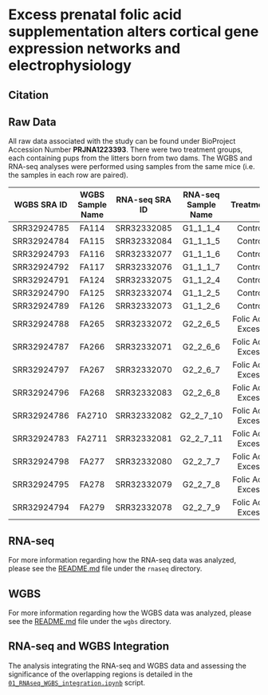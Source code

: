 # Excess prenatal folic acid supplementation alters cortical gene expression networks and electrophysiology

## Citation

## Raw Data

All raw data associated with the study can be found under BioProject Accession Number **PRJNA1223393**. There were two treatment groups, each containing pups from the litters born from two dams. The WGBS and RNA-seq analyses were performed using samples from the same mice (i.e. the samples in each row are paired).

| WGBS SRA ID | WGBS Sample Name | RNA-seq SRA ID | RNA-seq Sample Name |        Treatment        | Dam | Pup |   Sex   |
|:-----------:|:----------------:|:---------------:|:--------------------:|:-----------------------:|:---:|:---:|:-------:|
| SRR32924785 |       FA114     |   SRR32332085   |        G1_1_1_4      |         Control         |  1  |  4  | Female  |
| SRR32924784 |       FA115     |   SRR32332084   |        G1_1_1_5      |         Control         |  1  |  5  | Female  |
| SRR32924793 |       FA116     |   SRR32332077   |        G1_1_1_6      |         Control         |  1  |  6  | Male    |
| SRR32924792 |       FA117     |   SRR32332076   |        G1_1_1_7      |         Control         |  1  |  7  | Male    |
| SRR32924791 |       FA124     |   SRR32332075   |        G1_1_2_4      |         Control         |  2  |  4  | Male    |
| SRR32924790 |       FA125     |   SRR32332074   |        G1_1_2_5      |         Control         |  2  |  5  | Female  |
| SRR32924789 |       FA126     |   SRR32332073   |        G1_1_2_6      |         Control         |  2  |  6  | Female  |
| SRR32924788 |       FA265     |   SRR32332072   |        G2_2_6_5      |    Folic Acid Excess    |  6  |  5  | Female  |
| SRR32924787 |       FA266     |   SRR32332071   |        G2_2_6_6      |    Folic Acid Excess    |  6  |  6  | Female  |
| SRR32924797 |       FA267     |   SRR32332070   |        G2_2_6_7      |    Folic Acid Excess    |  6  |  7  | Male    |
| SRR32924796 |       FA268     |   SRR32332083   |        G2_2_6_8      |    Folic Acid Excess    |  6  |  8  | Male    |
| SRR32924786 |      FA2710     |   SRR32332082   |        G2_2_7_10     |    Folic Acid Excess    |  7  | 10  | Male    |
| SRR32924783 |      FA2711     |   SRR32332081   |        G2_2_7_11     |    Folic Acid Excess    |  7  | 11  | Female  |
| SRR32924798 |       FA277     |   SRR32332080   |        G2_2_7_7      |    Folic Acid Excess    |  7  |  7  | Female  |
| SRR32924795 |       FA278     |   SRR32332079   |        G2_2_7_8      |    Folic Acid Excess    |  7  |  8  | Female  |
| SRR32924794 |       FA279     |   SRR32332078   |        G2_2_7_9      |    Folic Acid Excess    |  7  |  9  | Female  |


## RNA-seq

For more information regarding how the RNA-seq data was analyzed, please see the [README.md](https://github.com/vhaghani26/Mouse_FAE_RNAseq_WGBS/tree/main/rnaseq/README.md) file under the `rnaseq` directory.

## WGBS

For more information regarding how the WGBS data was analyzed, please see the [README.md](https://github.com/vhaghani26/Mouse_FAE_RNAseq_WGBS/tree/main/wgbs/README.md) file under the `wgbs` directory.

## RNA-seq and WGBS Integration

The analysis integrating the RNA-seq and WGBS data and assessing the significance of the overlapping regions is detailed in the [`01_RNAseq_WGBS_integration.ipynb`](https://github.com/vhaghani26/Mouse_FAE_RNAseq_WGBS/blob/main/01_RNAseq_WGBS_integration.ipynb) script.